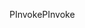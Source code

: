 <span data-ttu-id="4211c-101">PInvoke</span><span class="sxs-lookup"><span data-stu-id="4211c-101">PInvoke</span></span>